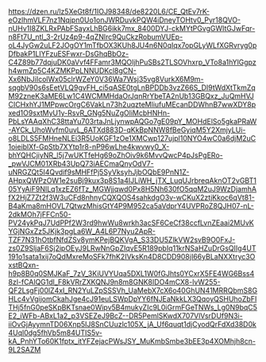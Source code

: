 https://dzen.ru/lz5XeGt8f/1IOJ98348/de8220L6/CE_QtEv7rK-eOzlhmVLF7nz1Nqjpn0Uo1onJWRDuvkPQW4iDneyTOHtv0_Pyr18QVO-nUHv1I8ZKLRxPAbFSayxLhBG6ikk7mx_8400DYJ-ckMYtPGvgGWItGJwFqr-n8Ft7U_ntl_3-2rUz4p9-4qZNlrc9QuCkzRobumVUEp-oL4JyGw2uLF2JOgOY1mTfbOX3KUh8JU4n6N0qIqx7opGLyWLfXGRvryg0pDfbakP1LIYFzuESFwxr-DsGhqBbOz-C4Z89b77dqjuDK0aVvf4FFamr3MQOljhPuSBs2TLSOVhxrp_VTo8a1hYlGgpzh4wmZp5C4KZMKPpLNNUDKcl8gCN-Xx6NbJiIcolWx05clrWZeY0V36Wa7Wsj35vg8VurkX6M9m-sqgbV90s6sEetVLQ9gvFH_ci5qASE0tgLnBPDDb3vzZ66S_DI9tWdXtTkmZqM92zneK3aME6Lw1C4WCMMHdaOrJqnRrYbeTA2nUb13GBQxz_JuQmHVJCICHxhYJ1MPpwcOrgC6VakLn73h2uqzteMliufuMEcanDDWhnB7wwXDY8pxed1O9sxtMyU1y-RsvR_GNg5NuZgOliMcbHNHn-PbLsYAAqXhC38ttaYu703rtaJnLjynwpAQGo7gE09pY_MOHdElSo5gkaPRaW-AYCk_UhoWvfm0uvL_6ATXd883D-qKkBpNNW8fBeGyiqM5Y2XmjyLUi-o8LDLS5FMHneNLEi3R5UoKGF1zOe1XMCwp127ujpl10NYO4wC0a6djM2uC1oieiblXf-GpStb7XYtp1r8-nP96wLhe4kwvwy0_X-bhYQHCjiyNR_l5j7wUKTfeHg69oZhOiv9k6MvvQwcP4pJsPgERo-_pwVJCM01XRb43UpQ73iAECmaQnyOdV7-uNRGZQt5I4Qvdif9sMHFfPj5SyVksyhJjbOQbE9PnN1Z-AHpxQWPzOW1e2suBj9kux3p8S1a4IJLiWH_jTX_LuqUJrbreqAknOT2vGBT105YyAiF9NILq1xzEZ6fTz_MGWjjqwd0Px8H5Nh630fO5qqM2uJ9WzDjamhAfX2HjZ7Zt2f3W3uCFd8nhnyCQXQOS4sahkdgO3v-wCKuX2ztjKkoc6qVt81-B4aKma8mHOVL7QtwzMhisGtY4P9M952ca5aVdprY4UVPRoZ8QJH07-nL-2dkMOh7jFFCn50-PV24ykPqJ7UdPPf2W3rd9hwWu8wrkh3acSF6CeCf38ccfLvnZEaai2MUvKYGjNGxZz5JKjk3pgLa6W_A4L6P7Nyu2ApR-TZF7N31hOtbfNfdZSv8ymKPejBQKVgA_S33DU5ZlkVW2svB9O0FxJ-zs0Z9SljaF6Sj2ipOEyJ9LRwNnGpZIqvE5R189pbIq11krNSaHZuDrGsQIIg4UT191o1sata1xij7oQdMxreMoSFk7fhK2IVksKn4D8CDD908jI66yBLaNXXtryc3OxstBQxn-h9p8B0q0SMJKaF_7zV_3KiUVYUqa5DXL1W0fGJhts0YCxrX5FE4WG6Bss48zl-fCAlQG1dl_F8kVRrZXKQNJ9n8m8GNK8IDO4mCX8-lvW255-QF2LsgFj00lZ4xI_RN2YuLZpSSSVh_UaMebX7cX6o40GhUN41MRRQbmS8GHLc4vVgijomCkahJge4cJ91euLSWpDpYY6fNJEaNkkLX3QqoyQSHUhoZbFITHj5fnG0peSKpBKTsnae0Wipv5B4mukyZIc9L0iGrmFGeTNWs_Lg0N9bqC5E2_iWFb-ABxL1a2_p3VSEZeJ9BcZ--DR5PemlSKwdX707VlVsrDUf9N3i-iiOvGjAyymnTD06Xnp5IJ8SnCUuzlc105X_jA_Uf6quqt1djCyodQrFdXd38D0k4Uql0dg5fhVb5m84UTIS5v-kA_PnhYTo60K1fptx_itYFZejacPWsJSY_MuKmbSmbe3bEE3p4XOMhjh8cn-9L2SAZM
